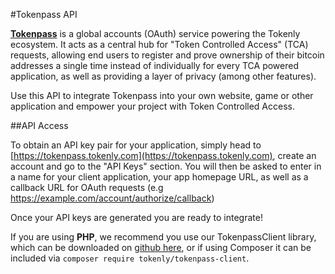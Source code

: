 
#Tokenpass API

**[Tokenpass](https://tokenpass.tokenly.com)** is a global accounts (OAuth) service powering the Tokenly ecosystem. 
It acts as a central hub for "Token Controlled Access" (TCA) requests, allowing
end users to register and prove ownership of their bitcoin addresses a single time instead of
individually for every TCA powered application, as well as providing a layer of privacy (among other features).

Use this API to integrate Tokenpass into your own website, game or other application and empower your project
with Token Controlled Access. 

##API Access

To obtain an API key pair for your application, simply head to [https://tokenpass.tokenly.com](https://tokenpass.tokenly.com), create an account and go to the "API Keys" section. 
You will then be asked to enter in a name for your client application, your app homepage URL, as well as a callback URL for OAuth requests (e.g https://example.com/account/authorize/callback)

Once your API keys are generated you are ready to integrate! 

If you are using **PHP**, we recommend you use our TokenpassClient library, which can be
downloaded on [github here](https://github.com/tokenly/tokenpass-client), or if using Composer it can be included via ```composer require tokenly/tokenpass-client```. 


